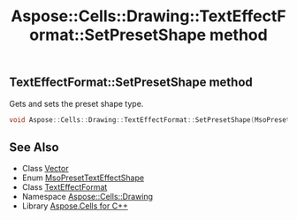﻿---
title: Aspose::Cells::Drawing::TextEffectFormat::SetPresetShape method
linktitle: SetPresetShape
second_title: Aspose.Cells for C++ API Reference
description: 'Aspose::Cells::Drawing::TextEffectFormat::SetPresetShape method. Gets and sets the preset shape type in C++.'
type: docs
weight: 2000
url: /cpp/aspose.cells.drawing/texteffectformat/setpresetshape/
---
## TextEffectFormat::SetPresetShape method


Gets and sets the preset shape type.

```cpp
void Aspose::Cells::Drawing::TextEffectFormat::SetPresetShape(MsoPresetTextEffectShape value)
```

## See Also

* Class [Vector](../../../aspose.cells/vector/)
* Enum [MsoPresetTextEffectShape](../../msopresettexteffectshape/)
* Class [TextEffectFormat](../)
* Namespace [Aspose::Cells::Drawing](../../)
* Library [Aspose.Cells for C++](../../../)
